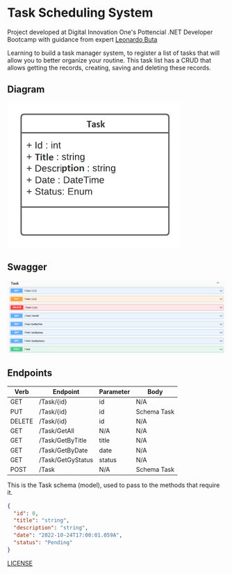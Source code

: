 # Task Scheduling System

Project developed at Digital Innovation One's Pottencial .NET Developer Bootcamp with guidance from expert [Leonardo Buta](https://github.com/leonardo-buta/ "Leonardo Buta")

Learning to build a task manager system, to register a list of tasks that will allow you to better organize your routine.
This task list has a CRUD that allows getting the records, creating, saving and deleting these records.

## Diagram

![Task class diagram](diagram.png)

## Swagger

![Methods Swagger](swagger.png)

## Endpoints

| Verb   | Endpoint              | Parameter | Body          |
|--------|-----------------------|-----------|---------------|
| GET    | /Task/{id}            | id        | N/A           |
| PUT    | /Task/{id}            | id        | Schema Task   |
| DELETE | /Task/{id}            | id        | N/A           |
| GET    | /Task/GetAll          | N/A       | N/A           |
| GET    | /Task/GetByTitle      | title     | N/A           |
| GET    | /Task/GetByDate       | date      | N/A           |
| GET    | /Task/GetGyStatus     | status    | N/A           |
| POST   | /Task                 | N/A       | Schema Task   |

This is the Task schema (model), used to pass to the methods that require it.

```json
{
  "id": 0,
  "title": "string",
  "description": "string",
  "date": "2022-10-24T17:00:01.059A",
  "status": "Pending"
}
```

[LICENSE](./LICENSE)
